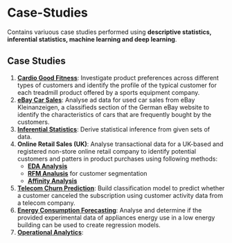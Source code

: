# Case-Studies

Contains variuous case studies performed using **descriptive statistics, inferential statistics, machine learning and deep learning**.

## Case Studies
1. **[Cardio Good Fitness](https://github.com/sameer97/DS_ML_Case-Studies/blob/main/CardioGoodFitness.ipynb)**: Investigate product preferences across different types of customers and identify the profile of the typical customer for each treadmill product offered by a sports equipment company.
2. **[eBay Car Sales](https://github.com/sameer97/DS_ML_Case-Studies/blob/main/eBay_CarSales.ipynb)**:  Analyse ad data for used car sales from eBay Kleinanzeigen, a classifieds section of the German eBay website to identify the characteristics of cars that are frequently bought by the customers.
3. **[Inferential Statistics](https://github.com/sameer97/DS_ML_Case-Studies/blob/main/InferentialStatistics.ipynb)**: Derive statistical inference from given sets of data.
4. **Online Retail Sales (UK)**: Analyse transactional data for a UK-based and registered non-store online retail company to identify potential customers and patters in product purchases using following methods:
    - **[EDA Analysis](https://github.com/sameer97/DS_ML_Case-Studies/blob/main/EDA%20-%20Online%20Retail.ipynb)**
    - **[RFM Analusis](https://github.com/sameer97/DS_ML_Case-Studies/blob/main/RFM%20Analysis%20-%20Online%20Retail.ipynb)** for customer segmentation
    - **[Affinity Analysis](https://github.com/sameer97/DS_ML_Case-Studies/blob/main/Affinity%20Analysis%20-%20Online%20Retail.ipynb)**
5. **[Telecom Churn Prediction](https://github.com/sameer97/DS_ML_Case-Studies/blob/main/Telecom_CustomerChurn.ipynb)**: Build classification model to predict whether a customer canceled the subscription using customer activity data from a telecom company.
6. **[Energy Consumption Forecasting](https://github.com/sameer97/DS_ML_Case-Studies/blob/main/Energy_Consumption_Forecasting.ipynb)**: Analyse and determine if the provided experimental data of appliances energy use in a low energy building can be used to create regression models.
7. **[Operational Analytics](https://github.com/sameer97/DS_ML_Case-Studies/blob/main/Operations_Analytics.ipynb)**:


